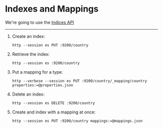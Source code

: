 # Indexes and Mappings

We're going to use the [Indices API](https://www.elastic.co/guide/en/elasticsearch/reference/5.6/indices.html)

----

 1. Create an index:

        http --session es PUT :9200/country

 2. Retrieve the index:

        http --session es :9200/country

 3. Put a mapping for a type:

        http --verbose --session es PUT :9200/country/_mapping/country properties:=@properties.json

 4. Delete an index:

        http --session es DELETE :9200/country

 5. Create and index with a mapping at once:

        http --session es PUT :9200/country mappings:=@mappings.json
